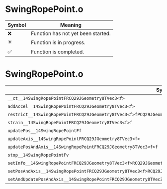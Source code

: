 # SwingRopePoint.o
| Symbol | Meaning 
| ------------- | ------------- 
| :x: | Function has not yet been started. 
| :eight_pointed_black_star: | Function is in progress. 
| :white_check_mark: | Function is completed. 


# SwingRopePoint.o
| Symbol | Decompiled? |
| ------------- | ------------- |
| `__ct__14SwingRopePointFRCQ29JGeometry8TVec3<f>` | :x: |
| `addAccel__14SwingRopePointFRCQ29JGeometry8TVec3<f>` | :x: |
| `restrict__14SwingRopePointFRCQ29JGeometry8TVec3<f>fPCQ29JGeometry8TVec3<f>` | :x: |
| `strain__14SwingRopePointFRCQ29JGeometry8TVec3<f>f` | :x: |
| `updatePos__14SwingRopePointFf` | :x: |
| `updateAxis__14SwingRopePointFRCQ29JGeometry8TVec3<f>` | :x: |
| `updatePosAndAxis__14SwingRopePointFRCQ29JGeometry8TVec3<f>f` | :x: |
| `stop__14SwingRopePointFv` | :x: |
| `setInfo__14SwingRopePointFRCQ29JGeometry8TVec3<f>RCQ29JGeometry8TVec3<f>RCQ29JGeometry8TVec3<f>f` | :x: |
| `setPosAndAxis__14SwingRopePointFRCQ29JGeometry8TVec3<f>RCQ29JGeometry8TVec3<f>RCQ29JGeometry8TVec3<f>RCQ29JGeometry8TVec3<f>` | :x: |
| `setAndUpdatePosAndAxis__14SwingRopePointFRCQ29JGeometry8TVec3<f>RCQ29JGeometry8TVec3<f>RCQ29JGeometry8TVec3<f>` | :x: |
